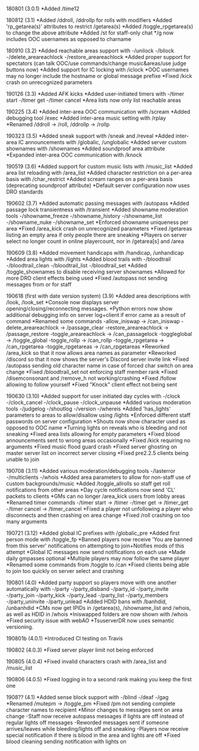 180801 (3.0.1)
*Added /time12

180812 (3.1)
*Added /ddroll, /ddrollp for rolls with modifiers
*Added 'rp_getarea(s)' attributes to restrict /getarea(s)
*Added /toggle_rpgetarea(s) to change the above attribute
*Added /st for staff-only chat
*/g now includes OOC usernames as opposed to charname

180910 (3.2)
*Added reachable areas support with
-/unilock
-/bilock
-/delete_areareachlock
-/restore_areareachlock
*Added proper support for spectators (can talk OOC/use commands/change music&areas/use judge buttons now)
*Added support for IC locking with /iclock
*OOC usernames may no longer include the hostname or global message prefixe
*Fixed /kick crash on unrecognized parameters

190126 (3.3)
*Added AFK kicks
*Added user-initiated timers with
-/timer start
-/timer get
-/timer cancel
*Area lists now only list reachable areas

190225 (3.4)
*Added inter-area OOC communication with /scream
*Added debugging tool /exec
*Added inter-area music setting with /rplay
*Renamed /ddroll -> /roll, /ddrollp -> /rollp

190323 (3.5)
*Added sneak support with /sneak and /reveal
*Added inter-area IC announcements with /globalic, /unglobalic
*Added server custom shownames with /shownames
*Added soundproof area attribute
*Expanded inter-area OOC communication with /knock

190519 (3.6)
*Added support for custom music lists with /music_list
*Added area list reloading with /area_list
*Added character restriction on a per-area basis with /char_restrict
*Added scream ranges on a per-area basis (deprecating soundproof attribute)
*Default server configuration now uses DRO standards

190602 (3.7)
*Added automatic passing messages with /autopass
*Added passage lock transientness with /transient
*Added showname moderation tools
-/showname_freeze
-/showname_history
-/showname_list
-/showname_nuke
-/showname_set
*Enforced showname uniqueness per area
*Fixed /area_kick crash on unrecognized parameters
*Fixed /getareas listing an empty area if only people there are sneaking
*Players on server select no longer count in online playercount, nor in /getarea[s] and /area

190609 (3.8)
*Added movement handicaps with /handicap, /unhandicap
*Added area lights with /lights
*Added blood trails with
-/bloodtrail
-/bloodtrail_clean
-/bloodtrail_list
-/bloodtrail_set
*Added /toggle_shownames to disable receiving server shownames
*Allowed for more DRO client effects being used
*Fixed /autopass not sending messages from or for staff

190618 (first with date version system) (3.9)
*Added area descriptions with /look, /look_set
*Console now displays server opening/closing/reconnecting messages.
*Python errors now show additional debugging info on server log+client if error came as a result of command
*Renamed some commands
-allow_iniswap -> /can_iniswap
-delete_areareachlock -> /passage_clear
-restore_areareachlock -> /passage_restore
-toggle_areareachlock -> /can_passagelock
-toggleglobal -> /toggle_global
-toggle_rollp -> /can_rollp
-toggle_rpgetarea -> /can_rpgetarea
-toggle_rpgetareas -> /can_rpgetareas
*Reworked /area_kick so that it now allows area names as parameter
*Reworked /discord so that it now shows the server's Discord server invite link
*Fixed /autopass sending old character name in case of forced char switch on area change
*Fixed /bloodtrail_set not enforcing staff member rank
*Fixed /disemconsonant and /remove_h not working/crashing
*Fixed /follow allowing to follow yourself
*Fixed "Knock" client effect not being sent

190630 (3.10)
*Added support for user initiated day cycles with 
-/clock
-/clock_cancel
-/clock_pause
-/clock_unpause
*Added various moderation tools
-/judgelog
-/shoutlog
-/version
-/whereis
*Added 'has_lights' parameters to areas to allow/disallow using /lights
*Enforced different staff passwords on server configuration
*Shouts now show character used as opposed to OOC name
*Turning lights on reveals who is bleeding and not sneaking
*Fixed area lists allowing for empty parameters
*Fixed blood announcements sent to wrong areas occasionally
*Fixed /kick requiring no arguments
*Fixed music flood guard crash
*Fixed server ghosting on master server list on incorrect server closing
*Fixed pre2.2.5 clients being unable to join

190708 (3.11)
*Added various moderation/debugging tools
-/lasterror
-/multiclients
-/whois
*Added area parameters to allow for non-staff use of custom backgrounds/music
*Added /toggle_allrolls so staff get roll notifications from other areas
*Day cycle notifications now send 'CL' packets to clients
*GMs can no longer /area_kick users from lobby areas
*Renamed timer commands
-/timer start -> /timer
-/timer get -> /timer_get
-/timer cancel -> /timer_cancel
*Fixed a player not unfollowing a player who disconnects and then crashing on area change
*Fixed /roll crashing on too many arguments

190721 (3.12)
*Added global IC prefixes with /globalic_pre
*Added first person mode with /toggle_fp
*Banned players now receive 'You are banned from this server' notifications on attempting to join+Notifies mods of this attempt
*Global IC messages now send notifications on each use
*Made daily gmpasses optional
*Multiple players may now follow the same player
*Renamed some commands from /toggle to /can
*Fixed clients being able to join too quickly on server select and crashing

190801 (4.0)
*Added party support so players move with one another automatically with
-/party
-/party_disband
-/party_id
-/party_invite
-/party_join
-/party_kick
-/party_lead
-/party_list
-/party_members
-/party_uninvite
-/party_unlead
*Added HDID bans with /banhdid, /unbanhdid
*CMs now get IPIDs in /getarea(s), /showname_list and /whois, as well as HDID in /whois
*Iniswapped folders are now shown with /whois
*Fixed security issue with webAO
*TsuserverDR now uses semantic versioning.

190801b (4.0.1)
*Introduced CI testing on Travis

190802 (4.0.3)
*Fixed server player limit not being enforced

190805 (4.0.4)
*Fixed invalid characters crash with /area_list and /music_list

190806 (4.0.5)
*Fixed logging in to a second rank making you keep the first one

1908?? (4.1)
*Added sense block support with
-/blind
-/deaf
-/gag
*Renamed /mutepm -> /toggle_pm
*Fixed /pm not sending complete character names to recipient
*Minor changes to messages sent on area change
-Staff now receive autopass messages if lights are off instead of regular lights off messages
-Reworded messages sent if someone arrives/leaves while bleeding/lights off and sneaking
-Players now receive special notification if there is blood in the area and lights are off
*Fixed blood cleaning sending notification with lights on